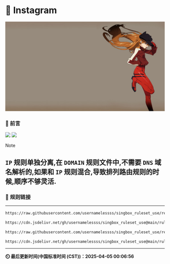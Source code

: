 
# 🧸 Instagram
![](https://raw.githubusercontent.com/usernamelessss/picture-bed/main/images/202504042256831.jpg)
### 📣 前言
![](https://shields.io/badge/-移除重复规则-ff69b4) ![](https://shields.io/badge/-IP&nbsp;规则单独存放不与&nbsp;DOMAIN&nbsp;等混合-green)
> [!NOTE]
**`IP` 规则单独分离,在 `DOMAIN` 规则文件中,不需要 `DNS` 域名解析的,如果和 `IP` 规则混合,导致排列路由规则的时候,顺序不够灵活.**
---

###  🔗 规则链接
---

```url
https://raw.githubusercontent.com/usernamelessss/singbox_ruleset_use/refs/heads/main/rule/Instagram/Instagram_No_IP.json
```

```url
https://cdn.jsdelivr.net/gh/usernamelessss/singbox_ruleset_use@main/rule/Instagram/Instagram_No_IP.json
```

```url
https://raw.githubusercontent.com/usernamelessss/singbox_ruleset_use/refs/heads/main/rule/Instagram/Instagram_No_IP.srs
```

```url
https://cdn.jsdelivr.net/gh/usernamelessss/singbox_ruleset_use@main/rule/Instagram/Instagram_No_IP.srs
```

---
**⏲️ 最后更新时间(中国标准时间 (CST))：2025-04-05 00:06:56**